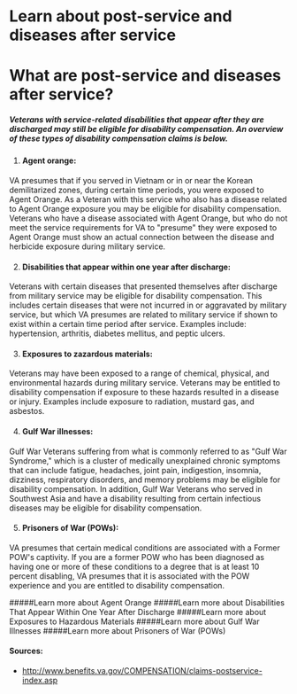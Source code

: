 # Learn about post-service and diseases after service

# What are post-service and diseases after service?

##### Veterans with service-related disabilities that appear after they are discharged may still be eligible for disability compensation. An overview of these types of disability compensation claims is below.

1. #### Agent orange:
VA presumes that if you served in Vietnam or in or near the Korean demilitarized zones, during certain time periods, you were exposed to Agent Orange. As a Veteran with this service who also has a disease related to Agent Orange exposure you may be eligible for disability compensation. Veterans who have a disease associated with Agent Orange, but who do not meet the service requirements for VA to "presume" they were exposed to Agent Orange must show an actual connection between the disease and herbicide exposure during military service.

2. #### Disabilities that appear within one year after discharge:
Veterans with certain diseases that presented themselves after discharge from military service may be eligible for disability compensation. This includes certain diseases that were not incurred in or aggravated by military service, but which VA presumes are related to military service if shown to exist within a certain time period after service. Examples include: hypertension, arthritis, diabetes mellitus, and peptic ulcers.

3. #### Exposures to zazardous materials:
Veterans may have been exposed to a range of chemical, physical, and environmental hazards during military service. Veterans may be entitled to disability compensation if exposure to these hazards resulted in a disease or injury. Examples include exposure to radiation, mustard gas, and asbestos.

4. #### Gulf War illnesses:
Gulf War Veterans suffering from what is commonly referred to as "Gulf War Syndrome," which is a cluster of medically unexplained chronic symptoms that can include fatigue, headaches, joint pain, indigestion, insomnia, dizziness, respiratory disorders, and memory problems may be eligible for disability compensation. In addition, Gulf War Veterans who served in Southwest Asia and have a disability resulting from certain infectious diseases may be eligible for disability compensation.

5. #### Prisoners of War (POWs):
VA presumes that certain medical conditions are associated with a Former POW's captivity. If you are a former POW who has been diagnosed as having one or more of these conditions to a degree that is at least 10 percent disabling, VA presumes that it is associated with the POW experience and you are entitled to disability compensation.

#####Learn more about Agent Orange
#####Learn more about Disabilities That Appear Within One Year After Discharge
#####Learn more about Exposures to Hazardous Materials
#####Learn more about Gulf War Illnesses
#####Learn more about Prisoners of War (POWs)


#### Sources:
- http://www.benefits.va.gov/COMPENSATION/claims-postservice-index.asp



















